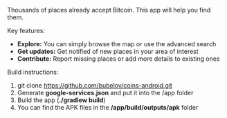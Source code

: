 Thousands of places already accept Bitcoin. This app will help you find them.

Key features:

- __Explore:__ You can simply browse the map or use the advanced search
- __Get updates:__ Get notified of new places in your area of interest
- __Contribute:__ Report missing places or add more details to existing ones

Build instructions:

1. git clone https://github.com/bubelov/coins-android.git
2. Generate **google-services.json** and put it into the /app folder
3. Build the app (**./gradlew build**)
4. You can find the APK files in the **/app/build/outputs/apk** folder
